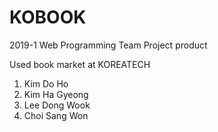 # KOBOOK

2019-1 Web Programming Team Project product

Used book market at KOREATECH

1. Kim Do Ho
2. Kim Ha Gyeong
3. Lee Dong Wook
4. Choi Sang Won
